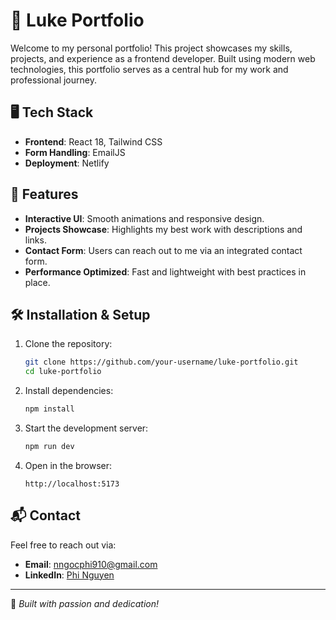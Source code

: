 # 🚀 Luke Portfolio

Welcome to my personal portfolio! This project showcases my skills, projects, and experience as a frontend developer.
Built using modern web technologies, this portfolio serves as a central hub for my work and professional journey.

## 🖥️ Tech Stack

- **Frontend**: React 18, Tailwind CSS
- **Form Handling**: EmailJS
- **Deployment**: Netlify

## 📌 Features

- **Interactive UI**: Smooth animations and responsive design.
- **Projects Showcase**: Highlights my best work with descriptions and links.
- **Contact Form**: Users can reach out to me via an integrated contact form.
- **Performance Optimized**: Fast and lightweight with best practices in place.

## 🛠️ Installation & Setup

1. Clone the repository:
   ```sh
   git clone https://github.com/your-username/luke-portfolio.git
   cd luke-portfolio
   ```
2. Install dependencies:
   ```sh
   npm install
   ```
3. Start the development server:
   ```sh
   npm run dev
   ```
4. Open in the browser:
   ```
   http://localhost:5173
   ```

## 📬 Contact

Feel free to reach out via:

- **Email**: nngocphi910@gmail.com
- **LinkedIn**: [Phi Nguyen](https://linkedin.com/in/nguyenngocphi)

---

🎨 *Built with passion and dedication!*